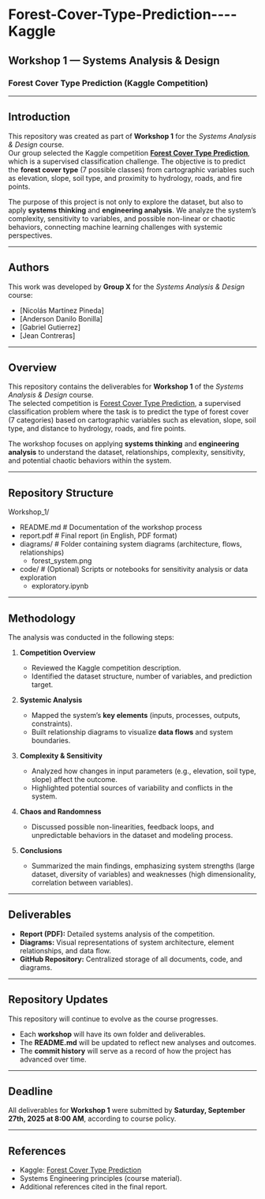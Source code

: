 # Forest-Cover-Type-Prediction----Kaggle

## Workshop 1 — Systems Analysis & Design  
### Forest Cover Type Prediction (Kaggle Competition)  

---

## Introduction  
This repository was created as part of **Workshop 1** for the *Systems Analysis & Design* course.  
Our group selected the Kaggle competition **[Forest Cover Type Prediction](https://www.kaggle.com/competitions/forest-cover-type-prediction)**, which is a supervised classification challenge. The objective is to predict the **forest cover type** (7 possible classes) from cartographic variables such as elevation, slope, soil type, and proximity to hydrology, roads, and fire points.  

The purpose of this project is not only to explore the dataset, but also to apply **systems thinking** and **engineering analysis**. We analyze the system’s complexity, sensitivity to variables, and possible non-linear or chaotic behaviors, connecting machine learning challenges with systemic perspectives.  

---

## Authors  
This work was developed by **Group X** for the *Systems Analysis & Design* course:  
- [Nicolás Martínez Pineda]  
- [Anderson Danilo Bonilla]  
- [Gabriel Gutierrez]  
- [Jean Contreras]  

---


## Overview  
This repository contains the deliverables for **Workshop 1** of the *Systems Analysis & Design* course.  
The selected competition is [Forest Cover Type Prediction](https://www.kaggle.com/competitions/forest-cover-type-prediction), a supervised classification problem where the task is to predict the type of forest cover (7 categories) based on cartographic variables such as elevation, slope, soil type, and distance to hydrology, roads, and fire points.  

The workshop focuses on applying **systems thinking** and **engineering analysis** to understand the dataset, relationships, complexity, sensitivity, and potential chaotic behaviors within the system.  

---

## Repository Structure  
Workshop_1/
 - README.md # Documentation of the workshop process
 - report.pdf # Final report (in English, PDF format)
 - diagrams/ # Folder containing system diagrams (architecture, flows, relationships)
    - forest_system.png
 - code/ # (Optional) Scripts or notebooks for sensitivity analysis or data exploration
    - exploratory.ipynb


---

## Methodology  
The analysis was conducted in the following steps:  

1. **Competition Overview**  
   - Reviewed the Kaggle competition description.  
   - Identified the dataset structure, number of variables, and prediction target.  

2. **Systemic Analysis**  
   - Mapped the system’s **key elements** (inputs, processes, outputs, constraints).  
   - Built relationship diagrams to visualize **data flows** and system boundaries.  

3. **Complexity & Sensitivity**  
   - Analyzed how changes in input parameters (e.g., elevation, soil type, slope) affect the outcome.  
   - Highlighted potential sources of variability and conflicts in the system.  

4. **Chaos and Randomness**  
   - Discussed possible non-linearities, feedback loops, and unpredictable behaviors in the dataset and modeling process.  

5. **Conclusions**  
   - Summarized the main findings, emphasizing system strengths (large dataset, diversity of variables) and weaknesses (high dimensionality, correlation between variables).  

---

## Deliverables  
- **Report (PDF):** Detailed systems analysis of the competition.  
- **Diagrams:** Visual representations of system architecture, element relationships, and data flow.  
- **GitHub Repository:** Centralized storage of all documents, code, and diagrams.  

---

## Repository Updates  
This repository will continue to evolve as the course progresses.  
- Each **workshop** will have its own folder and deliverables.  
- The **README.md** will be updated to reflect new analyses and outcomes.  
- The **commit history** will serve as a record of how the project has advanced over time.  

---

## Deadline  
All deliverables for **Workshop 1** were submitted by **Saturday, September 27th, 2025 at 8:00 AM**, according to course policy.  

---

## References  
- Kaggle: [Forest Cover Type Prediction](https://www.kaggle.com/competitions/forest-cover-type-prediction)  
- Systems Engineering principles (course material).  
- Additional references cited in the final report.  
